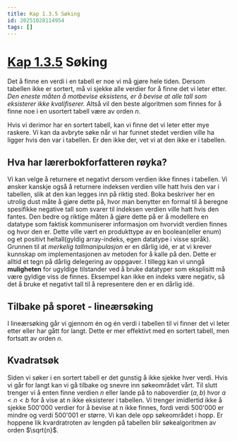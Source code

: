```yaml
---
title: Kap 1.3.5 Søking
id: 20251028114954
tags: []
---
```


# [Kap 1.3.5]([[20250818102829]]) Søking
Det å finne en verdi i en tabell er noe vi må gjøre hele tiden. Dersom tabellen ikke er sortert, må vi sjekke alle verdier for å finne det vi leter etter. _Den eneste måten å motbevise eksistens, er å bevise at alle tall som eksisterer ikke kvalifiserer._
Altså vil den beste algoritmen som finnes for å finne noe i en usortert tabell være av orden $n$.

Hvis vi derimor har en sortert tabell, kan vi finne det vi leter etter mye raskere. Vi kan da avbryte søke når vi har funnet stedet verdien ville ha ligger hvis den var i tabellen. Er den ikke der, vet vi at den ikke er i tabellen.

## Hva har lærerbokforfatteren røyka?
Vi kan velge å returnere et negativt dersom verdien ikke finnes i tabellen. Vi ønsker kanskje også å returnere indeksen verdien ville hatt hvis den var i tabellen, slik at den kan legges inn på riktig sted. Boka beskriver her en utrolig dust måte å gjøre dette på, hvor man benytter en formal til å beregne spesifikke negative tall som svarer til indeksen verdien ville hatt hvis den fantes. Den bedre og riktige måten å gjøre dette på er å modellere en datatype som faktisk kommuniserer informasjon om hvorvidt verdien finnes og hvor den er. Dette ville vært en produkttype av en boolean(eller enum) og et positivt heltall(gyldig array-indeks, egen datatype i visse språk). Grunnen til at _merkelig tallmanipulasjon_ er en dårlig idé, er at vi krever kunnskap om implementasjonen av metoden for å kalle på den. Dette er alltid et tegn på dårlig delegering av oppgaver. I tillegg kan vi unngå **muligheten** for ugyldige tilstander ved å bruke datatyper som eksplisitt må være gyldige viss de finnes. Eksempel kan ikke en indeks være negativ, så det å bruke et negativt tall til å representere den er en dårlig idé.

## Tilbake på sporet - lineærsøking
I lineærsøking går vi gjennom én og én verdi i tabellen til vi finner det vi leter etter eller har gått for langt. Dette er mer effektivt med en sortert tabell, men fortsatt av orden $n$.

## Kvadratsøk
Siden vi søker i en sortert tabell er det gunstig å ikke sjekke hver verdi. Hvis vi går for langt kan vi gå tilbake og snevre inn søkeområdet vårt. Til slutt trenger vi å enten finne verdien $n$ eller lande på to naboverdier $(a, b)$ hvor $a<n<b$ for å vise at n ikke eksisterer i tabellen. Vi trenger imidlertid ikke å sjekke 500'000 verdier for å bevise at n ikke finnes, fordi verdi 500'000 er mindre og verdi 500'001 er større. Vi kan dele opp søkeområdet i hopp. Er hoppene lik kvardratroten av lengden på tabellen blir søkealgoritmen av orden $\sqrt{n}$.